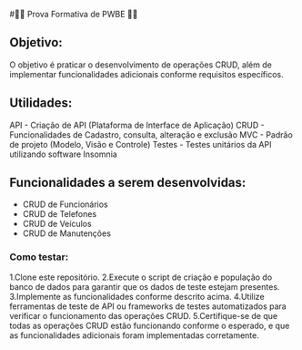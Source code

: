 #👨‍💻 Prova Formativa de PWBE 👨‍💻

## Objetivo:
O objetivo é praticar o desenvolvimento de operações CRUD, além de implementar funcionalidades adicionais conforme requisitos específicos.

## Utilidades:
API - Criação de API (Plataforma de Interface de Aplicação)
CRUD - Funcionalidades de Cadastro, consulta, alteração e exclusão
MVC - Padrão de projeto (Modelo, Visão e Controle)
Testes - Testes unitários da API utilizando software Insomnia

## Funcionalidades a serem desenvolvidas:
- CRUD de Funcionários
- CRUD de Telefones
- CRUD de Veículos
- CRUD de Manutenções

### Como testar:

1.Clone este repositório.
2.Execute o script de criação e população do banco de dados para garantir que os dados de teste estejam presentes.
3.Implemente as funcionalidades conforme descrito acima.
4.Utilize ferramentas de teste de API ou frameworks de testes automatizados para verificar o funcionamento das operações CRUD.
5.Certifique-se de que todas as operações CRUD estão funcionando conforme o esperado, e que as funcionalidades adicionais foram implementadas corretamente.
